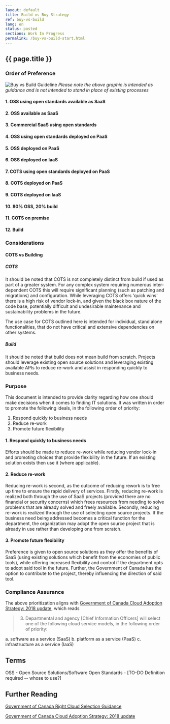 ```yaml
---
layout: default
title: Build vs Buy Strategy
ref: buy-vs-build
lang: en
status: posted
sections: Work In Progress
permalink: /buy-vs-build-start.html
---
```


## {{ page.title }}

### Order of Preference

![Buy vs Build Guideline]({{site.baseurl}}/assets/images/Buy_vs_Build_Decision_Tree.png)
*Please note the above graphic is intended as guidance and is not intended to stand in place of existing processes*

#### 1. OSS using open standards available as SaaS

#### 2. OSS available as SaaS

#### 3. Commercial SaaS using open standards

#### 4. OSS using open standards deployed on PaaS

#### 5. OSS deployed on PaaS

#### 6. OSS deployed on IaaS

#### 7. COTS using open standards deployed on PaaS

#### 8. COTS deployed on PaaS

#### 9. COTS deployed on IaaS

#### 10. 80% OSS, 20% build

#### 11. COTS on premise

#### 12. Build

### Considerations

#### COTS vs Building

##### COTS

It should be noted that COTS is not completely distinct from build if used as part of a greater system. For any complex system requiring numerous inter-dependent COTS this will require significant planning (such as patching and migrations) and configuration.
While leveraging COTS offers 'quick wins' there is a high risk of vendor lock-in, and given the black box nature of the code base, potentially difficult and undesirable maintenance and sustainability problems in the future.

The use case for COTS outlined here is intended for individual, stand alone functionalities, that do not have critical and extensive dependencies on other systems.

##### Build

It should be noted that build does not mean build from scratch. Projects should leverage existing open source solutions and leveraging existing available APIs to reduce re-work and assist in responding quickly to business needs.

### Purpose

This document is intended to provide clarity regarding how one should make decisions when it comes to finding IT solutions.
It was written in order to promote the following ideals, in the following order of priority:

1. Respond quickly to business needs
2. Reduce re-work
3. Promote future flexibility

#### 1. Respond quickly to business needs

Efforts should be made to reduce re-work while reducing vendor lock-in and promoting choices that provide flexibility in the future. If an existing solution exists then use it (where applicable).

#### 2. Reduce re-work

Reducing re-work is second, as the outcome of reducing rework is to free up time to ensure the rapid delivery of services.
Firstly, reducing re-work is realized both through the use of SaaS projects (provided there are no financial or security concerns) which frees resources from needing to solve problems that are already solved and freely available.
Secondly, reducing re-work is realized through the use of selecting open source projects. If the business need being addressed becomes a critical function for the department, the organization may adopt the open source project that is already in use rather than developing one from scratch.

#### 3. Promote future flexibility

Preference is given to open source solutions as they offer the benefits of SaaS (using existing solutions which benefit from the economies of public tools), while offering increased flexibility and control if the department opts to adopt said tool in the future. Further, the Government of Canada has the option to contribute to the project, thereby influencing the direction of said tool.

### Compliance Assurance

The above prioritization aligns with [Government of Canada Cloud Adoption Strategy: 2018 update](https://www.canada.ca/en/government/system/digital-government/modern-emerging-technologies/cloud-services/government-canada-cloud-adoption-strategy.html), which reads

<!--markdownlint-disable MD029-->
> 3. Departmental and agency [Chief Information Officers] will select one of the following cloud service models, in the following order of priority:

a. software as a service (SaaS)
b. platform as a service (PaaS)
c. infrastructure as a service (IaaS)
<!--markdownlint-enable MD029-->

## Terms

OSS - Open Source Solutions/Software
Open Standards - [TO-DO Definition required -- whose to use?]

## Further Reading

[Government of Canada Right Cloud Selection Guidance](https://www.canada.ca/en/government/system/digital-government/modern-emerging-technologies/cloud-services/government-canada-right-cloud-selection-guidance.html)

[Government of Canada Cloud Adoption Strategy: 2018 update](https://www.canada.ca/en/government/system/digital-government/modern-emerging-technologies/cloud-services/government-canada-cloud-adoption-strategy.html)